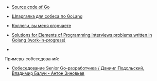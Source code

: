 - [Source code of Go](https://github.com/golang/go)

- [Шпаргалка для собеса по GoLang](https://habr.com/ru/articles/758662/)
- [Коллеги, вы меня огорчаете](https://habr.com/ru/companies/oleg-bunin/articles/521582/)
- [Solutions for Elements of Programming Interviews problems written in Golang (work-in-progress)](https://github.com/mrekucci/epi)
- 



Примеры собеседований:

- [Собеседование Senior Go-разработчика / Даниил Подольский, Владимир Балун - Антон Зиновьев](https://www.youtube.com/watch?v=GD0iHLucYdU)